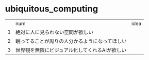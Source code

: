 # ubiquitous_computing
<table>
  <th>
    <td>num</td>
    <td>idea</td>
  </th>
  <tr>
    <td>1</td>
    <td>絶対に人に見られない空間が欲しい</td>
  </tr>
  <tr>
    <td>2</td>
    <td>眠ってることが周りの人分かるようになってほしい</td>
  </tr>
  <tr>
    <td>3</td>
    <td>世界観を無限にビジュアル化してくれるAIが欲しい</td>
  </tr>
</table>
